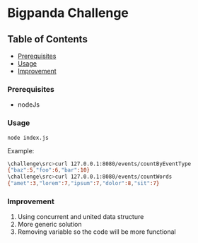 # Bigpanda Challenge
## Table of Contents
* [Prerequisites](#prerequisites)
* [Usage](#usage)
* [Improvement](#improvement)

### Prerequisites
* nodeJs

### Usage
```
node index.js
```
Example:
```sh
\challenge\src>curl 127.0.0.1:8080/events/countByEventType
{"baz":5,"foo":6,"bar":10}
\challenge\src>curl 127.0.0.1:8080/events/countWords       
{"amet":3,"lorem":7,"ipsum":7,"dolor":8,"sit":7}

```

### Improvement
1.  Using concurrent and united data structure
2.  More generic solution
3.  Removing variable so the code will be more functional



